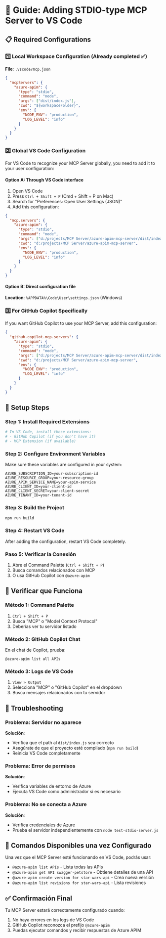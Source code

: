 # 🚀 Guide: Adding STDIO-type MCP Server to VS Code

## 📋 Required Configurations

### 1️⃣ **Local Workspace Configuration** (Already completed ✅)

**File**: `.vscode/mcp.json`
```json
{
  "mcpServers": {
    "azure-apim": {
      "type": "stdio",
      "command": "node",
      "args": ["dist/index.js"],
      "cwd": "${workspaceFolder}",
      "env": {
        "NODE_ENV": "production",
        "LOG_LEVEL": "info"
      }
    }
  }
}
```

### 2️⃣ **Global VS Code Configuration**

For VS Code to recognize your MCP Server globally, you need to add it to your user configuration:

#### **Option A: Through VS Code interface**
1. Open VS Code
2. Press `Ctrl + Shift + P` (Cmd + Shift + P on Mac)
3. Search for "Preferences: Open User Settings (JSON)"
4. Add this configuration:

```json
{
  "mcp.servers": {
    "azure-apim": {
      "type": "stdio",
      "command": "node",
      "args": ["d:/projects/MCP Server/azure-apim-mcp-server/dist/index.js"],
      "cwd": "d:/projects/MCP Server/azure-apim-mcp-server",
      "env": {
        "NODE_ENV": "production",
        "LOG_LEVEL": "info"
      }
    }
  }
}
```

#### **Option B: Direct configuration file**
**Location**: `%APPDATA%\Code\User\settings.json` (Windows)

### 3️⃣ **For GitHub Copilot Specifically**

If you want GitHub Copilot to use your MCP Server, add this configuration:

```json
{
  "github.copilot.mcp.servers": {
    "azure-apim": {
      "type": "stdio",
      "command": "node",
      "args": ["d:/projects/MCP Server/azure-apim-mcp-server/dist/index.js"],
      "cwd": "d:/projects/MCP Server/azure-apim-mcp-server",
      "env": {
        "NODE_ENV": "production",
        "LOG_LEVEL": "info"
      }
    }
  }
}
```

## 🔧 Setup Steps

### Step 1: Install Required Extensions
```bash
# In VS Code, install these extensions:
# - GitHub Copilot (if you don't have it)
# - MCP Extension (if available)
```

### Step 2: Configure Environment Variables
Make sure these variables are configured in your system:
```env
AZURE_SUBSCRIPTION_ID=your-subscription-id
AZURE_RESOURCE_GROUP=your-resource-group
AZURE_APIM_SERVICE_NAME=your-apim-service
AZURE_CLIENT_ID=your-client-id
AZURE_CLIENT_SECRET=your-client-secret
AZURE_TENANT_ID=your-tenant-id
```

### Step 3: Build the Project
```bash
npm run build
```

### Step 4: Restart VS Code
After adding the configuration, restart VS Code completely.

### Paso 5: Verificar la Conexión
1. Abre el Command Palette (`Ctrl + Shift + P`)
2. Busca comandos relacionados con MCP
3. O usa GitHub Copilot con `@azure-apim`

## 🧪 Verificar que Funciona

### Método 1: Command Palette
1. `Ctrl + Shift + P`
2. Busca "MCP" o "Model Context Protocol"
3. Deberías ver tu servidor listado

### Método 2: GitHub Copilot Chat
En el chat de Copilot, prueba:
```
@azure-apim list all APIs
```

### Método 3: Logs de VS Code
1. `View > Output`
2. Selecciona "MCP" o "GitHub Copilot" en el dropdown
3. Busca mensajes relacionados con tu servidor

## 🐛 Troubleshooting

### Problema: Servidor no aparece
**Solución**: 
- Verifica que el path al `dist/index.js` sea correcto
- Asegúrate de que el proyecto esté compilado (`npm run build`)
- Reinicia VS Code completamente

### Problema: Error de permisos
**Solución**:
- Verifica variables de entorno de Azure
- Ejecuta VS Code como administrador si es necesario

### Problema: No se conecta a Azure
**Solución**:
- Verifica credenciales de Azure
- Prueba el servidor independientemente con `node test-stdio-server.js`

## 📱 Comandos Disponibles una vez Configurado

Una vez que el MCP Server esté funcionando en VS Code, podrás usar:

- `@azure-apim list APIs` - Lista todas las APIs
- `@azure-apim get API swagger-petstore` - Obtiene detalles de una API
- `@azure-apim create version for star-wars-api` - Crea nueva versión
- `@azure-apim list revisions for star-wars-api` - Lista revisiones

## ✅ Confirmación Final

Tu MCP Server estará correctamente configurado cuando:
1. No haya errores en los logs de VS Code
2. GitHub Copilot reconozca el prefijo `@azure-apim`
3. Puedas ejecutar comandos y recibir respuestas de Azure APIM